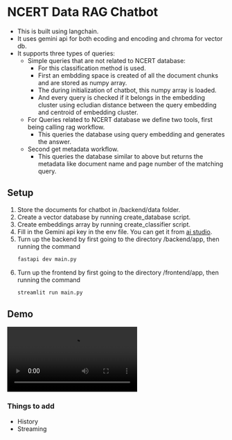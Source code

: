 # NCERT Data RAG Chatbot

* This is built using langchain. 
* It uses gemini api for both ecoding and encoding and chroma for vector db.
* It supports three types of queries:
    * Simple queries that are not related to NCERT database:
        * For this classification method is used. 
        * First an embdding space is created of all the document chunks and are stored as numpy array.
        * The during initialization of chatbot, this numpy array is loaded.
        * And every query is checked if it belongs in the embedding cluster using ecludian distance between the query embedding and centroid of embedding cluster.
    * For Queries related to NCERT database we define two tools, first being calling rag workflow.
        * This queries the database using query embedding and generates the answer.
    * Second get metadata workflow.
        * This queries the database similar to above but returns the metadata like document name and page number of the matching query.

## Setup

1. Store the documents for chatbot in /backend/data folder.
2. Create a vector database by running create_database script.
3. Create embeddings array by running create_classifier script.
4. Fill in the Gemini api key in the env file. You can get it from [ai studio](https://aistudio.google.com/).
5. Turn up the backend by first going to the directory /backend/app, then running the command
    ```bash
    fastapi dev main.py 
    ```
6. Turn up the frontend by first going to the directory /frontend/app, then running the command
    ```bash
    streamlit run main.py
    ```

## Demo

![](resources/Screen%20Recording%202024-10-17%20035359.mp4)

### Things to add
* History
* Streaming

